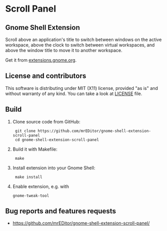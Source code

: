 Scroll Panel
=====


Gnome Shell Extension
-----
Scroll above an application's title to switch between windows on the active
workspace, above the clock to switch between virtual workspaces, and above
the window title to move it to another workspace.

Get it from [extensions.gnome.org](https://extensions.gnome.org/extension/932/).



License and contributors
-----
This software is distributing under MIT (X11) license, provided "as is" and
without warranty of any kind. You can take a look at [LICENSE](LICENSE) file.



Build
-----
1. Clone source code from GitHub:

		git clone https://github.com/mrEDitor/gnome-shell-extension-scroll-panel
		cd gnome-shell-extension-scroll-panel
	
2. Build it with Makefile:

		make
	
3. Install extension into your Gnome Shell:

		make install

4. Enable extension, e.g. with

	`gnome-tweak-tool`

Bug reports and features requests
-----
- <https://github.com/mrEDitor/gnome-shell-extension-scroll-panel/>
